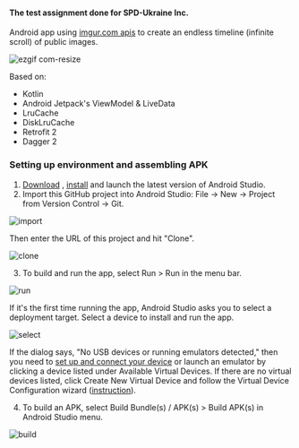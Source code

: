 #### The test assignment done for SPD-Ukraine Inc. 
Android app using [imgur.com apis](https://apidocs.imgur.com/?version=latest) to create an endless timeline (infinite scroll) of public images. 

![ezgif com-resize](https://user-images.githubusercontent.com/13447866/58929517-0448c980-8760-11e9-96b2-b9a96ae582e1.gif)

Based on:
- Kotlin
- Android Jetpack's ViewModel & LiveData
- LruCache
- DiskLruCache
- Retrofit 2
- Dagger 2



### Setting up environment and assembling APK

1. [Download](https://developer.android.com/studio/) , [install](https://developer.android.com/studio/install) and launch the latest version of Android Studio. 
2. Import this GitHub project into Android Studio: File -> New -> Project from Version Control -> Git. 

![import](https://user-images.githubusercontent.com/13447866/58370938-12534a80-7f15-11e9-9d60-20866831bdd4.jpg)

Then enter the URL of this project and hit "Clone".

![clone](https://user-images.githubusercontent.com/13447866/58930784-999a8c80-8765-11e9-9df9-476d9b166eb1.jpg)


3. To build and run the app, select Run > Run in the menu bar. 

![run](https://user-images.githubusercontent.com/13447866/58371143-77a83b00-7f17-11e9-8569-4f094617909b.jpg)

If it's the first time running the app, Android Studio asks you to select a deployment target. Select a device to install and run the app.

![select](https://user-images.githubusercontent.com/13447866/58371301-efc33080-7f18-11e9-9aab-3cb6763ac73b.jpg)

If the dialog says, "No USB devices or running emulators detected," then you need to [set up and connect your device](https://developer.android.com/studio/run/device.html) or launch an emulator by clicking a device listed under Available Virtual Devices. If there are no virtual devices listed, click Create New Virtual Device and follow the Virtual Device Configuration wizard ([instruction](https://developer.android.com/studio/run/managing-avds.html)).

4. To build an APK, select Build Bundle(s) / APK(s) > Build APK(s) in Android Studio menu.

![build](https://user-images.githubusercontent.com/13447866/58371369-5d6f5c80-7f19-11e9-9415-4b957dcff1c6.jpg)
